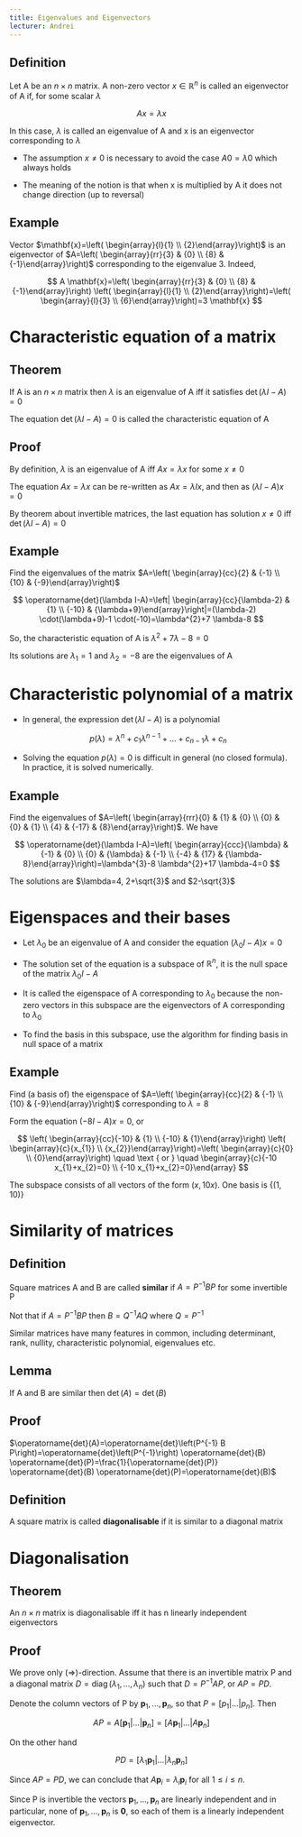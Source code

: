 ```yaml
---
title: Eigenvalues and Eigenvectors
lecturer: Andrei
---
```


## Definition

Let A be an $n\times n$ matrix. A non-zero vector $x\in \mathbb{R}^n$ is
called an eigenvector of A if, for some scalar $\lambda$

$$
Ax=\lambda x
$$

In this case, $\lambda$ is called an eigenvalue of A
and x is an eigenvector corresponding to $\lambda$

- The assumption $x\neq 0$ is necessary to avoid the case
  $A0=\lambda0$ which always holds

- The meaning of the notion is that when x is multiplied by A it does
  not change direction (up to reversal)

## Example

Vector $\mathbf{x}=\left( \begin{array}{l}{1} \\ {2}\end{array}\right)$
is an eigenvector of
$A=\left( \begin{array}{rr}{3} & {0} \\ {8} & {-1}\end{array}\right)$
corresponding to the eigenvalue 3. Indeed,

$$
A \mathbf{x}=\left( \begin{array}{rr}{3} & {0} \\ {8} & {-1}\end{array}\right) \left( \begin{array}{l}{1} \\ {2}\end{array}\right)=\left( \begin{array}{l}{3} \\ {6}\end{array}\right)=3 \mathbf{x}
$$

# Characteristic equation of a matrix

## Theorem

If A is an $n\times n$ matrix then $\lambda$ is an eigenvalue of A iff
it satisfies $\operatorname{det}(\lambda I-A)=0$

The equation $\operatorname{det}(\lambda I-A)=0$ is called the
characteristic equation of A

## Proof

By definition, $\lambda$ is an eigenvalue of A iff $Ax=\lambda x$ for
some $x\neq 0$

The equation $Ax=\lambda x$ can be re-written as $Ax=\lambda Ix$, and
then as $(\lambda I-A)x=0$

By theorem about invertible matrices, the last equation has solution
$x\neq 0$ iff $\operatorname{det}(\lambda I-A)=0$

## Example

Find the eigenvalues of the matrix
$A=\left( \begin{array}{cc}{2} & {-1} \\ {10} & {-9}\end{array}\right)$

$$
\operatorname{det}(\lambda I-A)=\left| \begin{array}{cc}{\lambda-2} & {1} \\ {-10} & {\lambda+9}\end{array}\right|=(\lambda-2) \cdot(\lambda+9)-1 \cdot(-10)=\lambda^{2}+7 \lambda-8
$$

So, the characteristic equation of A is $\lambda^2+7\lambda-8=0$

Its solutions are $\lambda_1=1$ and $\lambda_2=-8$ are the eigenvalues
of A

# Characteristic polynomial of a matrix

- In general, the expression $\operatorname{det}(\lambda I-A)$ is a
  polynomial

  $$
  p(\lambda)=\lambda^{n}+c_{1} \lambda^{n-1}+\ldots+c_{n-1} \lambda+c_{n}
  $$

- Solving the equation $p(\lambda)=0$ is difficult in general (no
  closed formula). In practice, it is solved numerically.

## Example

Find the eigenvalues of
$A=\left( \begin{array}{rrr}{0} & {1} & {0} \\ {0} & {0} & {1} \\ {4} & {-17} & {8}\end{array}\right)$.
We have

$$
\operatorname{det}(\lambda I-A)=\left( \begin{array}{ccc}{\lambda} & {-1} & {0} \\ {0} & {\lambda} & {-1} \\ {-4} & {17} & {\lambda-8}\end{array}\right)=\lambda^{3}-8 \lambda^{2}+17 \lambda-4=0
$$

The solutions are $\lambda=4, 2+\sqrt{3}$ and $2-\sqrt{3}$

# Eigenspaces and their bases

- Let $\lambda_0$ be an eigenvalue of A and consider the equation
  $(\lambda_0I-A)x=0$

- The solution set of the equation is a subspace of $\mathbb{R}^n$, it
  is the null space of the matrix $\lambda_0I-A$

- It is called the eigenspace of A corresponding to $\lambda_0$
  because the non-zero vectors in this subspace are the eigenvectors
  of A corresponding to $\lambda_0$

- To find the basis in this subspace, use the algorithm for finding
  basis in null space of a matrix

## Example

Find (a basis of) the eigenspace of
$A=\left( \begin{array}{cc}{2} & {-1} \\ {10} & {-9}\end{array}\right)$
corresponding to $\lambda=8$

Form the equation $(-8I-A)x=0$, or

$$
\left( \begin{array}{cc}{-10} & {1} \\ {-10} & {1}\end{array}\right) \left( \begin{array}{c}{x_{1}} \\ {x_{2}}\end{array}\right)=\left( \begin{array}{c}{0} \\ {0}\end{array}\right) \quad \text { or } \quad \begin{array}{c}{-10 x_{1}+x_{2}=0} \\ {-10 x_{1}+x_{2}=0}\end{array}
$$

The subspace consists of all vectors of the form $(x,10x)$. One basis is
$\{(1,10)\}$

# Similarity of matrices

## Definition

Square matrices A and B are called **similar** if $A=P^{-1}BP$ for some
invertible P

Not that if $A=P^{-1}BP$ then $B=Q^{-1}AQ$ where $Q=P^{-1}$

Similar matrices have many features in common, including determinant,
rank, nullity, characteristic polynomial, eigenvalues etc.

## Lemma

If A and B are similar then $\det(A)=\det(B)$

## Proof

$\operatorname{det}(A)=\operatorname{det}\left(P^{-1} B P\right)=\operatorname{det}\left(P^{-1}\right) \operatorname{det}(B) \operatorname{det}(P)=\frac{1}{\operatorname{det}(P)} \operatorname{det}(B) \operatorname{det}(P)=\operatorname{det}(B)$

## Definition

A square matrix is called **diagonalisable** if it is similar to a
diagonal matrix

# Diagonalisation

## Theorem

An $n\times n$ matrix is diagonalisable iff it has n linearly
independent eigenvectors

## Proof

We prove only $(\Rightarrow)$-direction. Assume that there is an
invertible matrix P and a diagonal matrix
$D=\operatorname{diag}(\lambda_1,...,\lambda_n)$ such that $D=P^{-1}AP$,
or $AP=PD$.

Denote the column vectors of P by $\mathbf{p}_1,...,\mathbf{p}_n$, so
that $P=[p_1|...|p_n]$. Then

$$
A P=A\left[\mathbf{p}_{1}|\ldots| \mathbf{p}_{n}\right]=\left[A \mathbf{p}_{1}|\ldots| A \mathbf{p}_{n}\right]
$$

On the other hand

$$
P D=\left[\lambda_{1} \mathbf{p}_{1}|\ldots| \lambda_{n} \mathbf{p}_{n}\right]
$$

Since $AP=PD$, we can conclude that
$A\mathbf{p}_i=\lambda_i\mathbf{p}_i$ for all
$1\leqslant i\leqslant n$.

Since P is invertible the vectors $\mathbf{p}_1,...,\mathbf{p}_n$ are
linearly independent and in particular, none of
$\mathbf{p}_1,...,\mathbf{p}_n$ is $\mathbf{0}$, so each of them is a
linearly independent eigenvector.
